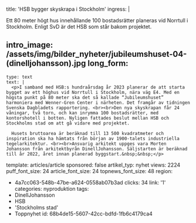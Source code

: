 title: 'HSB bygger skyskrapa i Stockholm'
ingress: |
  <p>Ett 80 meter högt hus innehållande 100 bostadsrätter planeras vid Norrtull i Stockholm. Enligt SvD är det HSB som står bakom projektet.
  </p>
  
intro_image: /assets/img/bilder_nyheter/jubileumshuset-04-(dinelljohansson).jpg
long_form:
  -
    type: text
    text: |
      <p>I samband med HSB:s hundraårsdag år 2023 planerar de att starta bygget av ett höghus vid Norrtull i Stockholm, nära väg E4. Med en högsta punkt på 80 meter ska det så kallade “Jubileumshuset” harmoniera med Wenner-Gren Center i närheten. Det framgår av tidningen Svenska Dagbladets rapportering. <br><br>Den nya skyskrapan får 24 våningar, två torn, och kan inrymma 100 bostadsrätter, med kontorshotell i botten. Nyligen fattades beslut mellan HSB och Stockholms stad om att gå vidare med projektet. 
      
      Husets bruttoarea är beräknad till 13 500 kvadratmeter och inspiration ska ha hämtats från början av 1900-talets industriella tegelarkitektur. <br><br>Ansvarig arkitekt uppges vara Morten Johansson från arkitektbyrån DinellJohansson. Säljstarten är beräknad till år 2022, året innan planerad byggstart.&nbsp;&nbsp;</p>
      
template: articles/article
sponsored: false
artikel_typ: nyhet
views: 2224
puff_font_size: 24
article_font_size: 24
topnews_font_size: 48
region:
  - 4a7cc063-548b-47be-a624-0558ab07b3ad
clicks: 34
link: '1'
categories: nyproduktion
tags:
  - DinellJohansson
  - HSB
  - 'Stockholms stad'
  - Toppnyhet
id: 68b4de15-5607-42cc-bdfd-1fb6c4179ca4
